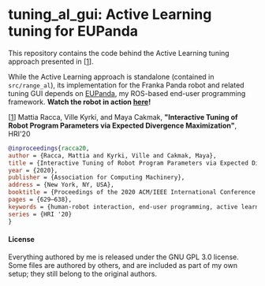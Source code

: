 # tuning_al_gui: Active Learning tuning for EUPanda

This repository contains the code behind the Active Learning tuning approach
presented in \[[1]\].

While the Active Learning approach is standalone (contained in `src/range_al`), its
implementation for the Franka Panda robot and related tuning GUI depends on
[EUPanda], my ROS-based end-user programming framework.
**Watch the robot in action [here]!**


\[[1]\] Mattia Racca, Ville Kyrki, and Maya Cakmak, **"Interactive Tuning of Robot Program Parameters via Expected Divergence Maximization"**, HRI'20
```bibtex
@inproceedings{racca20,
author = {Racca, Mattia and Kyrki, Ville and Cakmak, Maya},
title = {Interactive Tuning of Robot Program Parameters via Expected Divergence Maximization},
year = {2020},
publisher = {Association for Computing Machinery},
address = {New York, NY, USA},
booktitle = {Proceedings of the 2020 ACM/IEEE International Conference on Human-Robot Interaction},
pages = {629–638},
keywords = {human-robot interaction, end-user programming, active learning},
series = {HRI '20}
}
```

[EUPanda]: https://github.com/MattiaRacca/eupanda
[1]: https://dl.acm.org/doi/abs/10.1145/3319502.3374784
[here]: https://vimeo.com/mattiaracca/hri20


#### License
Everything authored by me is released under the GNU GPL 3.0 license. Some files are authored by others, and are included as part of my own setup; they still belong to the original authors.
